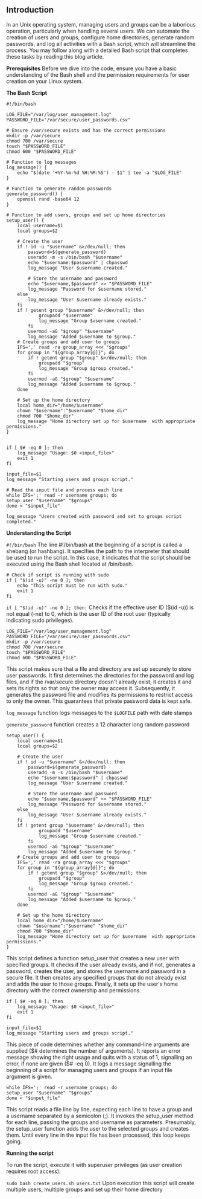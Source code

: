 ## **Introduction**

In an Unix operating system, managing users and groups can be a laborious operation, particularly when handling several users. We can automate the creation of users and groups, configure home directories, generate random passwords, and log all activities with a Bash script, which will streamline the process. You may follow along with a detailed Bash script that completes these tasks by reading this blog article.

**Prerequisites**
Before we dive into the code, ensure you have a basic understanding of the Bash shell and the permission requirements for user creation on your Linux system.

**The Bash Script**

```
#!/bin/bash

LOG_FILE="/var/log/user_management.log"
PASSWORD_FILE="/var/secure/user_passwords.csv"

# Ensure /var/secure exists and has the correct permissions
mkdir -p /var/secure
chmod 700 /var/secure
touch "$PASSWORD_FILE"
chmod 600 "$PASSWORD_FILE"

# Function to log messages
log_message() {
    echo "$(date '+%Y-%m-%d %H:%M:%S') - $1" | tee -a "$LOG_FILE"
}

# Function to generate random passwords
generate_password() {
    openssl rand -base64 12
}

# Function to add users, groups and set up home directories
setup_user() {
    local username=$1
    local groups=$2

    # Create the user
    if ! id -u "$username" &>/dev/null; then
        password=$(generate_password)
        useradd -m -s /bin/bash "$username"
        echo "$username:$password" | chpasswd
        log_message "User $username created."

        # Store the username and password
        echo "$username,$password" >> "$PASSWORD_FILE"
        log_message "Password for $username stored."
    else
        log_message "User $username already exists."
    fi
    if ! getent group "$username" &>/dev/null; then
            groupadd "$username"
            log_message "Group $username created."
        fi
        usermod -aG "$group" "$username"
        log_message "Added $username to $group."
    # Create groups and add user to groups
    IFS=',' read -ra group_array <<< "$groups"
    for group in "${group_array[@]}"; do
        if ! getent group "$group" &>/dev/null; then
            groupadd "$group"
            log_message "Group $group created."
        fi
        usermod -aG "$group" "$username"
        log_message "Added $username to $group."
    done

    # Set up the home directory
    local home_dir="/home/$username"
    chown "$username":"$username" "$home_dir"
    chmod 700 "$home_dir"
    log_message "Home directory set up for $username  with appropriate permissions."
}


if [ $# -eq 0 ]; then
    log_message "Usage: $0 <input_file>"
    exit 1
fi

input_file=$1
log_message "Starting users and groups script."

# Read the input file and process each line
while IFS=';' read -r username groups; do
setup_user "$username" "$groups"
done < "$input_file"

log_message "Users created with password and set to groups script completed."

```

**Understanding the Script**

`#!/bin/bash`
The line #!/bin/bash at the beginning of a script is called a shebang (or hashbang). It specifies the path to the interpreter that should be used to run the script. In this case, it indicates that the script should be executed using the Bash shell located at /bin/bash.

```
# Check if script is running with sudo
if [ "$(id -u)" -ne 0 ]; then
    echo "This script must be run with sudo."
    exit 1
fi
```

`if [ "$(id -u)" -ne 0 ]; then:` Checks if the effective user ID ($(id -u)) is not equal (-ne) to 0, which is the user ID of the root user (typically indicating sudo privileges).

```
LOG_FILE="/var/log/user_management.log"
PASSWORD_FILE="/var/secure/user_passwords.csv"
mkdir -p /var/secure
chmod 700 /var/secure
touch "$PASSWORD_FILE"
chmod 600 "$PASSWORD_FILE"
```

This script makes sure that a file and directory are set up securely to store user passwords. It first determines the directories for the password and log files, and if the /var/secure directory doesn't already exist, it creates it and sets its rights so that only the owner may access it. Subsequently, it generates the password file and modifies its permissions to restrict access to only the owner. This guarantees that private password data is kept safe.

`log_message` function logs messages to the `$LOGFILE` path with date stamps

`generate_password` function creates a 12 character long random password

```
setup_user() {
    local username=$1
    local groups=$2

    # Create the user
    if ! id -u "$username" &>/dev/null; then
        password=$(generate_password)
        useradd -m -s /bin/bash "$username"
        echo "$username:$password" | chpasswd
        log_message "User $username created."

        # Store the username and password
        echo "$username,$password" >> "$PASSWORD_FILE"
        log_message "Password for $username stored."
    else
        log_message "User $username already exists."
    fi
    if ! getent group "$username" &>/dev/null; then
            groupadd "$username"
            log_message "Group $username created."
        fi
        usermod -aG "$group" "$username"
        log_message "Added $username to $group."
    # Create groups and add user to groups
    IFS=',' read -ra group_array <<< "$groups"
    for group in "${group_array[@]}"; do
        if ! getent group "$group" &>/dev/null; then
            groupadd "$group"
            log_message "Group $group created."
        fi
        usermod -aG "$group" "$username"
        log_message "Added $username to $group."
    done

    # Set up the home directory
    local home_dir="/home/$username"
    chown "$username":"$username" "$home_dir"
    chmod 700 "$home_dir"
    log_message "Home directory set up for $username  with appropriate permissions."
}
```

This script defines a function setup_user that creates a new user with specified groups. It checks if the user already exists, and if not, generates a password, creates the user, and stores the username and password in a secure file. It then creates any specified groups that do not already exist and adds the user to those groups. Finally, it sets up the user's home directory with the correct ownership and permissions.

```
if [ $# -eq 0 ]; then
    log_message "Usage: $0 <input_file>"
    exit 1
fi

input_file=$1
log_message "Starting users and groups script."

```

This piece of code determines whether any command-line arguments are supplied ($# determines the number of arguments). It reports an error message showing the right usage and quits with a status of 1, signalling an error, if none are given ($# -eq 0). It logs a message signalling the beginning of a script for managing users and groups if an input file argument is given.

```
while IFS=';' read -r username groups; do
setup_user "$username" "$groups"
done < "$input_file"

```

This script reads a file line by line, expecting each line to have a group and a username separated by a semicolon (;). It invokes the setup_user method for each line, passing the groups and username as parameters. Presumably, the setup_user function adds the user to the selected groups and creates them. Until every line in the input file has been processed, this loop keeps going.

**Running the script**

To run the script, execute it with superuser privileges (as user creation requires root access):

`sudo bash create_users.sh users.txt`
Upon execution this script will create multiple users, multiple groups and set up their home directory
